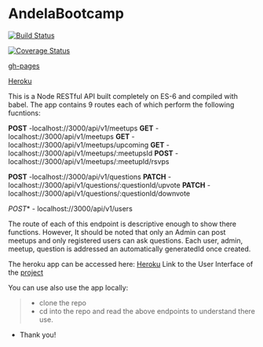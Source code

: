 # AndelaBootcamp

[![Build Status](https://travis-ci.com/tolumide-ng/AndelaBootcamp.svg?branch=develop)](https://travis-ci.com/tolumide-ng/AndelaBootcamp)


[![Coverage Status](https://coveralls.io/repos/github/tolumide-ng/AndelaBootcamp/badge.svg?branch=develop)](https://coveralls.io/github/tolumide-ng/AndelaBootcamp?branch=develop)



[gh-pages](https://tolumide-ng.github.io/AndelaBootcamp/UI/index.html)

[Heroku](https://andelabootcamp.herokuapp.com/)



This is a Node RESTful API built completely on ES-6 and compiled with babel.
The app contains 9 routes each of which perform the following fucntions:

**POST** -localhost://3000/api/v1/meetups
**GET**  -localhost://3000/api/v1/meetups
**GET**  -localhost://3000/api/v1/meetups/upcoming
**GET**  -localhost://3000/api/v1/meetups/:meetupsId
**POST** -localhost://3000/api/v1/meetups/:meetupId/rsvps


**POST**  -localhost://3000/api/v1/questions
**PATCH** -localhost://3000/api/v1/questions/:questionId/upvote
**PATCH** -localhost://3000/api/v1/questions/:questionId/downvote

*POST** - localhost://3000/api/v1/users

The route of each of this endpoint is descriptive enough to show there functions. However, It should be noted that only an Admin can post meetups and only registered users can ask questions. Each user, admin, meetup, question is addressed an automatically generatedId once created.

The heroku app can be accessed here: [Heroku]()
Link to the User Interface of the [project](https://tolumide-ng.github.io/AndelaBootcamp/UI/index.html)


You can use also use the app locally:
>- clone the repo 
>- cd into the repo and read the above endpoints to understand there use.

- Thank you!